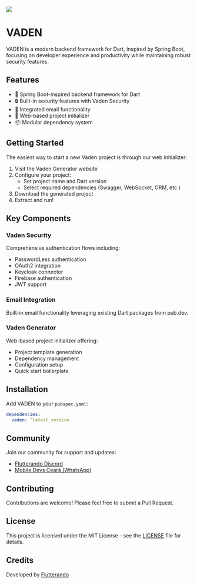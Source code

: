 <img src="https://i.imgur.com/HvX3wYJ.png"/>

# VADEN

VADEN is a modern backend framework for Dart, inspired by Spring Boot, focusing on developer experience and productivity while maintaining robust security features.

## Features

- 🚀 Spring Boot-inspired backend framework for Dart
- 🔒 Built-in security features with Vaden Security
- 📧 Integrated email functionality
- 🎯 Web-based project initializer
- 📦 Modular dependency system

## Getting Started

The easiest way to start a new Vaden project is through our web initializer:

1. Visit the Vaden Generator website
2. Configure your project:
   - Set project name and Dart version
   - Select required dependencies (Swagger, WebSocket, ORM, etc.)
3. Download the generated project
4. Extract and run!

## Key Components

### Vaden Security

Comprehensive authentication flows including:
- PasswordLess authentication
- OAuth2 integration
- Keycloak connector
- Firebase authentication
- JWT support

### Email Integration

Built-in email functionality leveraging existing Dart packages from pub.dev.

### Vaden Generator

Web-based project initializer offering:
- Project template generation
- Dependency management
- Configuration setup
- Quick start boilerplate

## Installation

Add VADEN to your `pubspec.yaml`:

```yaml
dependencies:
  vaden: ^latest_version
```

## Community

Join our community for support and updates:
- [Flutterando Discord](https://discord.gg/flutterando)
- [Mobile Devs Ceará (WhatsApp)](https://whatsapp.group/mobiledevsceara)

## Contributing

Contributions are welcome! Please feel free to submit a Pull Request.

## License

This project is licensed under the MIT License - see the [LICENSE](./LICENSE) file for details.

## Credits

Developed by [Flutterando](https://github.com/Flutterando)
